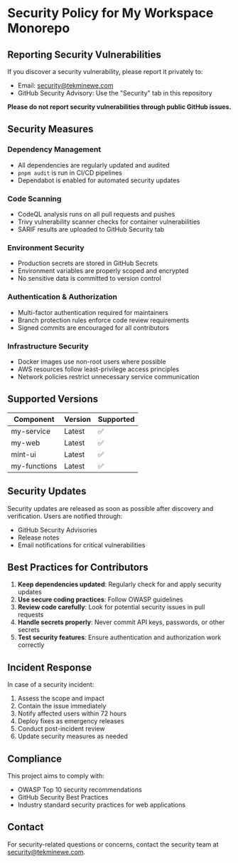 # Security Policy for My Workspace Monorepo

## Reporting Security Vulnerabilities

If you discover a security vulnerability, please report it privately to:

- Email: security@tekminewe.com
- GitHub Security Advisory: Use the "Security" tab in this repository

**Please do not report security vulnerabilities through public GitHub issues.**

## Security Measures

### Dependency Management

- All dependencies are regularly updated and audited
- `pnpm audit` is run in CI/CD pipelines
- Dependabot is enabled for automated security updates

### Code Scanning

- CodeQL analysis runs on all pull requests and pushes
- Trivy vulnerability scanner checks for container vulnerabilities
- SARIF results are uploaded to GitHub Security tab

### Environment Security

- Production secrets are stored in GitHub Secrets
- Environment variables are properly scoped and encrypted
- No sensitive data is committed to version control

### Authentication & Authorization

- Multi-factor authentication required for maintainers
- Branch protection rules enforce code review requirements
- Signed commits are encouraged for all contributors

### Infrastructure Security

- Docker images use non-root users where possible
- AWS resources follow least-privilege access principles
- Network policies restrict unnecessary service communication

## Supported Versions

| Component    | Version | Supported |
| ------------ | ------- | --------- |
| my-service   | Latest  | ✅        |
| my-web       | Latest  | ✅        |
| mint-ui      | Latest  | ✅        |
| my-functions | Latest  | ✅        |

## Security Updates

Security updates are released as soon as possible after discovery and verification.
Users are notified through:

- GitHub Security Advisories
- Release notes
- Email notifications for critical vulnerabilities

## Best Practices for Contributors

1. **Keep dependencies updated**: Regularly check for and apply security updates
2. **Use secure coding practices**: Follow OWASP guidelines
3. **Review code carefully**: Look for potential security issues in pull requests
4. **Handle secrets properly**: Never commit API keys, passwords, or other secrets
5. **Test security features**: Ensure authentication and authorization work correctly

## Incident Response

In case of a security incident:

1. Assess the scope and impact
2. Contain the issue immediately
3. Notify affected users within 72 hours
4. Deploy fixes as emergency releases
5. Conduct post-incident review
6. Update security measures as needed

## Compliance

This project aims to comply with:

- OWASP Top 10 security recommendations
- GitHub Security Best Practices
- Industry standard security practices for web applications

## Contact

For security-related questions or concerns, contact the security team at security@tekminewe.com.
